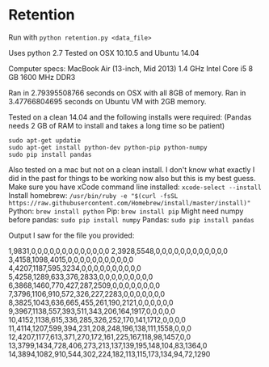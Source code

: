# Retention

Run with `python retention.py <data_file>`

Uses python 2.7
Tested on OSX 10.10.5 and Ubuntu 14.04 

Computer specs:
MacBook Air (13-inch, Mid 2013)
1.4 GHz Intel Core i5
8 GB 1600 MHz DDR3

Ran in 2.79395508766 seconds on OSX with all 8GB of memory.
Ran in 3.47766804695 seconds on Ubuntu VM with 2GB memory.

Tested on a clean 14.04 and the following installs were required: (Pandas needs 2 GB of RAM to install and takes a long time so be patient)
```
sudo apt-get updatie
sudo apt-get install python-dev python-pip python-numpy
sudo pip install pandas
```

Also tested on a mac but not on a clean install. I don't know what exactly I did in the past for things to be working now also but this is my best guess.
Make sure you have xCode command line installed: `xcode-select --install`
Install homebrew: `/usr/bin/ruby -e "$(curl -fsSL https://raw.githubusercontent.com/Homebrew/install/master/install)"`
Python: `brew install python`
Pip: `brew install pip`
Might need numpy before pandas: `sudo pip install numpy`
Pandas: `sudo pip install pandas`

Output I saw for the file you provided:

1,9831,0,0,0,0,0,0,0,0,0,0,0,0,0
2,3928,5548,0,0,0,0,0,0,0,0,0,0,0,0
3,4158,1098,4015,0,0,0,0,0,0,0,0,0,0,0
4,4207,1187,595,3234,0,0,0,0,0,0,0,0,0,0
5,4258,1289,633,376,2833,0,0,0,0,0,0,0,0,0
6,3868,1460,770,427,287,2509,0,0,0,0,0,0,0,0
7,3796,1106,910,572,326,227,2283,0,0,0,0,0,0,0
8,3825,1043,636,665,455,261,190,2121,0,0,0,0,0,0
9,3967,1138,557,393,511,343,206,164,1917,0,0,0,0,0
10,4152,1138,615,336,285,326,252,170,141,1712,0,0,0,0
11,4114,1207,599,394,231,208,248,196,138,111,1558,0,0,0
12,4207,1177,613,371,270,172,161,225,167,118,98,1457,0,0
13,3799,1434,728,406,273,213,137,139,195,148,104,83,1364,0
14,3894,1082,910,544,302,224,182,113,115,173,134,94,72,1290
